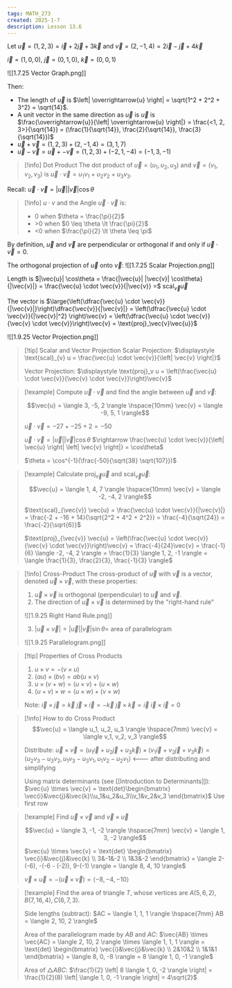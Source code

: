 ```yaml
---
tags: MATH_273
created: 2025-1-7
description: Lesson 13.6
---
```


Let $\overrightarrow{u} = (1, 2, 3) = \overrightarrow{i} + 2\overrightarrow{j} + 3\overrightarrow{k}$ and $\overrightarrow{v} = (2, -1, 4) = 2\overrightarrow{i} - \overrightarrow{j} + 4\overrightarrow{k}$

$\overrightarrow{i} = (1, 0, 0)$, $\overrightarrow{j} = (0, 1, 0)$, $\overrightarrow{k} = (0, 0, 1)$

![[1.7.25 Vector Graph.png]]

Then:

- The length of $\overrightarrow{u}$ is $\left| \overrightarrow{u} \right| = \sqrt{1^2 + 2^2 + 3^2} = \sqrt{14}$.
- A unit vector in the same direction as $\overrightarrow{u}$ is $\overrightarrow{u}$ is $\frac{\overrightarrow{u}}{\left| \overrightarrow{u} \right|} = \frac{<1, 2, 3>}{\sqrt{14}} = (\frac{1}{\sqrt{14}}, \frac{2}{\sqrt{14}}, \frac{3}{\sqrt{14}})$
- $\overrightarrow{u} + \overrightarrow{v} = (1, 2, 3) + (2, -1, 4) = (3, 1, 7)$
- $\vec{u} - \vec{v} = \vec{u} + -\vec{v} = (1, 2, 3) + (-2, 1, -4) = (-1, 3, -1)$

> [!info] Dot Product
> The dot product of $\vec{u} = (u_1, u_2, u_3)$ and $\vec{v} = (v_1, v_2, v_3)$ is $\vec{u} \cdot \vec{v} = u_1v_1 + u_2v_2 + u_3v_3$.

Recall:
$\vec{u} \cdot \vec{v} = |\vec{u}| |\vec{v}| \cos\theta$

> [!info] $u \cdot v$ and the Angle
> $\vec{u} \cdot \vec{v}$ is:
> - 0 when $\theta = \frac{\pi}{2}$
> - \>0 when $0 \leq \theta \lt \frac{\pi}{2}$
> - <0 when $\frac{\pi}{2} \lt \theta \leq \pi$

By definition, $\vec{u}$ and $\vec{v}$ are perpendicular or orthogonal if and only if $\vec{u} \cdot \vec{v} = 0$.

The orthogonal projection of $\vec{u}$ onto $\vec{v}$:
![[1.7.25 Scalar Projection.png]]

Length is $|\vec{u}| \cos\theta = \frac{|\vec{u}| |\vec{v}| \cos\theta}{|\vec{v}|} = \frac{\vec{u} \cdot \vec{v}}{|\vec{v}} =$ scal$_{\vec{v}} \vec{u}$

The vector is $\large{\left(\dfrac{\vec{u} \cdot \vec{v}}{|\vec{v}|}\right)\dfrac{\vec{v}}{|\vec{v}|} = \left(\dfrac{\vec{u} \cdot \vec{v}}{|\vec{v}|^2} \right)\vec{v} = \left(\dfrac{\vec{u} \cdot \vec{v}}{\vec{v} \cdot \vec{v}}\right)\vec{v} = \text{proj}_\vec{v}\vec{u}}$

![[1.9.25 Vector Projection.png]]

> [!tip] Scalar and Vector Projection
> Scalar Projection:
> $\displaystyle \text{scal}_{v} u = \frac{\vec{u} \cdot \vec{v}}{\left| \vec{v} \right|}$
> 
> Vector Projection:
> $\displaystyle \text{proj}_v u = \left(\frac{\vec{u} \cdot \vec{v}}{\vec{v} \cdot \vec{v}}\right)\vec{v}$

> [!example]
> Compute $\vec{u} \cdot \vec{v}$ and find the angle between $\vec{u}$ and $\vec{v}$:
> 
> $$\vec{u} = \langle 3, -5, 2 \rangle \hspace{10mm} \vec{v} = \langle -9, 5, 1 \rangle$$
> 
> $\vec{u} \cdot \vec{v} = -27 + -25 + 2 = -50$
> 
> $\vec{u} \cdot \vec{v} = |\vec{u}| |\vec{v}| \cos\theta$
> $\rightarrow \frac{\vec{u} \cdot \vec{v}}{\left| \vec{u} \right| \left| \vec{v} \right|} = \cos\theta$
> 
> $\theta = \cos^{-1}(\frac{-50}{\sqrt{38} \sqrt{107}})$

> [!example]
> Calculate $\text{proj}_{\vec{v}} \vec{u}$ and $\text{scal}_{\vec{v}} \vec{u}$:
> 
> $$\vec{u} = \langle 1, 4, 7 \rangle \hspace{10mm} \vec{v} = \langle -2, -4, 2 \rangle$$
> 
> $\text{scal}_{\vec{v}} \vec{u} = \frac{\vec{u} \cdot \vec{v}}{|\vec{v}|} = \frac{-2 + -16 + 14}{\sqrt{2^2 + 4^2 + 2^2}} = \frac{-4}{\sqrt{24}} = \frac{-2}{\sqrt{6}}$
> 
> $\text{proj}_{\vec{v}} \vec{u} = \left(\frac{\vec{u} \cdot \vec{v}}{\vec{v} \cdot \vec{v}}\right)\vec{v} = \frac{-4}{24}\vec{v} = \frac{-1}{6} \langle -2, -4, 2 \rangle = \frac{1}{3} \langle 1, 2, -1 \rangle = \langle \frac{1}{3}, \frac{2}{3}, \frac{-1}{3} \rangle$

> [!info] Cross-Product
> The cross-product of $\vec{u}$ with $\vec{v}$ is a vector, denoted $\vec{u} \times \vec{v}$, with these properties:
> 
> 1. $\vec{u} \times \vec{v}$ is orthogonal (perpendicular) to $\vec{u}$ and $\vec{v}$.
> 2. The direction of $\vec{u} \times \vec{v}$ is determined by the "right-hand rule"
> 
> ![[1.9.25 Right Hand Rule.png]]
> 
> 3. $\left| \vec{u} \times \vec{v} \right| = \left| \vec{u} \right| \left| \vec{v} \right| \sin\theta =$ area of parallelogram
> 
> ![[1.9.25 Parallelogram.png]]

> [!tip] Properties of Cross Products
> 1. $u \times v = -(v \times u)$
> 2. $(au) \times (bv) = ab(u \times v)$
> 3. $u \times (v + w) = (u \times v) + (u \times w)$
> 4. $(u + v) \times w = (u \times w) + (v \times w)$
> 
> Note:
> $\vec{i} \times \vec{j} = \vec{k}$
> $\vec{j} \times \vec{i} = -\vec{k}$
> $\vec{j} \times \vec{k} = \vec{i}$
> $\vec{i} \times \vec{i} = 0$

> [!info] How to do Cross Product
> $$\vec{u} = \langle u_1, u_2, u_3 \rangle \hspace{7mm} \vec{v} = \langle v_1, v_2, v_3 \rangle$$
> 
> Distribute:
> $\vec{u} \times \vec{v} = (u_1 \vec{i} + u_2\vec{j} + u_3\vec{k}) \times (v_1\vec{i} + v_2\vec{j} + v_3\vec{k}) = \langle u_2v_3 - u_3v_2, u_1v_3 - u_3v_1, u_1v_2 - u_2v_1 \rangle$ <--- after distributing and simplifying
> 
> Using matrix determinants (see [[Introduction to Determinants]]):
> $\vec{u} \times \vec{v} = \text{det}\begin{bmatrix} \vec{i}&\vec{j}&\vec{k}\\u_1&u_2&u_3\\v_1&v_2&v_3 \end{bmatrix}$
> Use first row

> [!example]
> Find $\vec{u} \times \vec{v}$ and $\vec{v} \times \vec{u}$
> 
> $$\vec{u} = \langle 3, -1, -2 \rangle \hspace{7mm} \vec{v} = \langle 1, 3, -2 \rangle$$
> 
> $\vec{u} \times \vec{v} = \text{det} \begin{bmatrix} \vec{i}&\vec{j}&\vec{k} \\ 3&-1&-2 \\ 1&3&-2 \end{bmatrix} = \langle 2-(-6), -(-6 - (-2)), 9-(-1) \rangle = \langle 8, 4, 10 \rangle$
> 
> $\vec{v} \times \vec{u} = -(\vec{u} \times \vec{v}) = \langle -8, -4, -10 \rangle$

> [!example]
> Find the area of triangle $T$, whose vertices are $A(5, 6, 2), B(7, 16, 4), C(6, 7, 3)$.
> 
> Side lengths (subtract):
> $AC = \langle 1, 1, 1 \rangle \hspace{7mm} AB = \langle 2, 10, 2 \rangle$
> 
> Area of the parallelogram made by $AB$ and $AC$:
> $\vec{AB} \times \vec{AC} = \langle 2, 10, 2 \rangle \times \langle 1, 1, 1 \rangle = \text{det} \begin{bmatrix} \vec{i}&\vec{j}&\vec{k} \\ 2&10&2 \\ 1&1&1 \end{bmatrix} = \langle 8, 0, -8 \rangle = 8 \langle 1, 0, -1 \rangle$
> 
> Area of $\triangle ABC$:
> $\frac{1}{2} \left| 8 \langle 1, 0, -2 \rangle \right| = \frac{1}{2}(8) \left| \langle 1, 0, -1 \rangle \right| = 4\sqrt{2}$